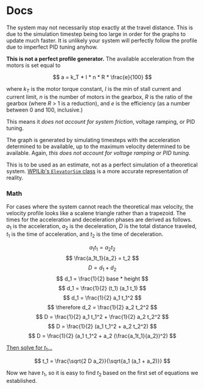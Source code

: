 # Docs

The system may not necessarily stop exactly at the travel distance. This is due to the simulation timestep being too large in order for the graphs to update much faster. It is unlikely your system will perfectly follow the profile due to imperfect PID tuning anyhow.

**This is not a perfect profile generator.** The available acceleration from the motors is set equal to

$$ a = k_T * I * n * R * \frac{e}{100} $$

where $k_T$ is the motor torque constant, $I$ is the min of stall current and current limit, $n$ is the number of motors in the gearbox, $R$ is the ratio of the gearbox (where $R$ > $1$ is a reduction), and $e$ is the efficiency (as a number between 0 and 100, inclusive.)

This means it *does not account for system friction*, voltage ramping, or PID tuning.

The graph is generated by simulating timesteps with the acceleration determined to be available, up to the maximum velocity determined to be available. Again, *this does not account for voltage ramping or PID tuning.*

This is to be used as an estimate, not as a perfect simulation of a theoretical system. [WPILib's `ElevatorSim` class](https://github.wpilib.org/allwpilib/docs/release/java/edu/wpi/first/wpilibj/simulation/ElevatorSim.html) is a more accurate representation of reality.

### Math

For cases where the system cannot reach the theoretical max velocity, the velocity profile looks like a scalene triangle rather than a trapezoid. The times for the acceleration and deceleration phases are derived as follows. $a_1$ is the acceleration, $a_2$ is the deceleration, $D$ is the total distance traveled, $t_1$ is the time of acceleration, and $t_2$ is the time of deceleration.


$$ a_1 t_1 = a_2 t_2 $$
$$ \frac{a_1t_1}{a_2} = t_2 $$
$$ D = d_1 + d_2 $$
$$ d_1 = \frac{1}{2} base * height $$
$$ d_1 = \frac{1}{2} (t_1) (a_1 t_1) $$
$$ d_1 = \frac{1}{2} a_1 t_1^2 $$
$$ \therefore d_2 = \frac{1}{2} a_2 t_2^2 $$
$$ D = \frac{1}{2} a_1 t_1^2 +  \frac{1}{2} a_2 t_2^2 $$
$$ D = \frac{1}{2} (a_1 t_1^2 + a_2 t_2^2) $$
$$ D = \frac{1}{2} (a_1 t_1^2 + a_2 (\frac{a_1t_1}{a_2})^2) $$

[Then solve for $t_1$...](https://www.wolframalpha.com/input?i=solve+D+%3D+1%2F2+*+%28a_1+*+t_1%5E2+%2B+a_2+*+%28a_1+*+t_1+%2F+a_2%29%5E2%29+for+t_1)

$$
t_1 = \frac{\sqrt{2 D a_2}}{\sqrt{a_1 (a_1 + a_2)}}
$$

Now we have $t_1$, so it is easy to find $t_2$ based on the first set of equations we established.